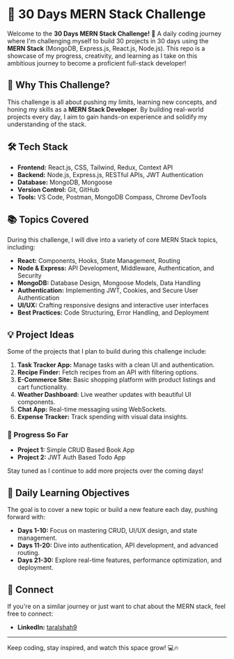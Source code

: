 # 🚀 30 Days MERN Stack Challenge

Welcome to the **30 Days MERN Stack Challenge!** 🎯 A daily coding journey where I'm challenging myself to build 30 projects in 30 days using the **MERN Stack** (MongoDB, Express.js, React.js, Node.js). This repo is a showcase of my progress, creativity, and learning as I take on this ambitious journey to become a proficient full-stack developer!

## 🌟 Why This Challenge?

This challenge is all about pushing my limits, learning new concepts, and honing my skills as a **MERN Stack Developer**. By building real-world projects every day, I aim to gain hands-on experience and solidify my understanding of the stack.

## 🛠️ Tech Stack

- **Frontend:** React.js, CSS, Tailwind, Redux, Context API
- **Backend:** Node.js, Express.js, RESTful APIs, JWT Authentication
- **Database:** MongoDB, Mongoose
- **Version Control:** Git, GitHub
- **Tools:** VS Code, Postman, MongoDB Compass, Chrome DevTools

## 📚 Topics Covered

During this challenge, I will dive into a variety of core MERN Stack topics, including:

- **React:** Components, Hooks, State Management, Routing
- **Node & Express:** API Development, Middleware, Authentication, and Security
- **MongoDB:** Database Design, Mongoose Models, Data Handling
- **Authentication:** Implementing JWT, Cookies, and Secure User Authentication
- **UI/UX:** Crafting responsive designs and interactive user interfaces
- **Best Practices:** Code Structuring, Error Handling, and Deployment

## 💡 Project Ideas

Some of the projects that I plan to build during this challenge include:

1. **Task Tracker App:** Manage tasks with a clean UI and authentication.
2. **Recipe Finder:** Fetch recipes from an API with filtering options.
3. **E-Commerce Site:** Basic shopping platform with product listings and cart functionality.
4. **Weather Dashboard:** Live weather updates with beautiful UI components.
5. **Chat App:** Real-time messaging using WebSockets.
6. **Expense Tracker:** Track spending with visual data insights.

### 🚧 Progress So Far

- **Project 1:** Simple CRUD Based Book App
- **Project 2:** JWT Auth Based Todo App

Stay tuned as I continue to add more projects over the coming days!

## 🎯 Daily Learning Objectives

The goal is to cover a new topic or build a new feature each day, pushing forward with:

- **Days 1-10:** Focus on mastering CRUD, UI/UX design, and state management.
- **Days 11-20:** Dive into authentication, API development, and advanced routing.
- **Days 21-30:** Explore real-time features, performance optimization, and deployment.

## 🤝 Connect

If you're on a similar journey or just want to chat about the MERN stack, feel free to connect:

- **LinkedIn:** [taralshah9](https://linkedin.com/in/taralshah9)

---

Keep coding, stay inspired, and watch this space grow! 💻🔥
